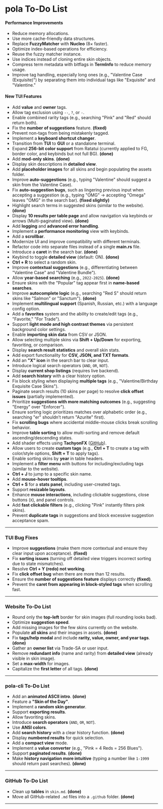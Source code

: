 # pola To-Do List

#### Performance Improvements

- Reduce memory allocations.  
- Use more cache-friendly data structures.  
- Replace **FuzzyMatcher** with **Nucleo** (8× faster).  
- Optimize index-based operations for efficiency.  
- Reuse the fuzzy matcher instance.  
- Use indices instead of cloning entire skin objects.  
- Compress term metadata with bitflags in **TermInfo** to reduce memory usage.  
- Improve tag handling, especially long ones (e.g., "Valentine Case (Exquisite)") by separating them into individual tags like "Exquisite" and "Valentine."  

#### New TUI Features

- Add **value** and **owner** tags.  
- Allow tag exclusion using `--`, `?`, or `-`.  
- Enable combined rarity tags (e.g., searching "Pink" and "Red" should return both).
- Fix the **number of suggestions** feature. **(fixed)**
- Prevent non-tags from being mistakenly tagged.
- Implement a **keyboard shortcut changer**.  
- Transition from **TUI** to **GUI** or a standalone terminal.  
- Expand **256-bit color support** from Ratatui (currently applied to FG, border color, and keybinds but not full BG). **(done)**
- Add **mod-only skins**. **(done)**
- Display skin descriptions in **detailed view**.
- Add **placeholder images** for all skins and begin populating the assets folder.
- Improve **auto-suggestions** (e.g., typing "Valentine" should suggest a skin from the Valentine Case).  
- Fix **auto-suggestion bugs**, such as lingering previous input when accepting a suggestion (e.g., typing "OMG" → accepting "Omega" leaves "OMG" in the search bar). **(fixed slightly)**
- Highlight search terms in suggested skins (similar to the website). **(done)**
- Display **10 results per table page** and allow navigation via keybinds or arrows (Multi-paginated view). **(done)**
- Add **logging** and **advanced error handling**.  
- Implement a **performance monitoring** view with keybinds.  
- Add a **scrollbar**.  
- Modernize UI and improve compatibility with different terminals.  
- Refactor code into separate files instead of a single **main.rs** file.
- Introduce a **caret** in the search bar. **(done)**
- Keybind to toggle **detailed view** (default: ON). **(done)**
- **Ctrl + R** to select a random skin.  
- Improve **contextual suggestions** (e.g., differentiating between "Valentine Case" and "Valentine Bundle").  
- Allow **year-based searching** (e.g., `2022-2025`). **(done)**
- Ensure skins with the "Popular" tag appear first in **name-based searches**.  
- Improve **autocomplete logic** (e.g., searching "Red S" should return skins like "Salmon" or "Sanctum"). **(done)**  
- Implement **multilingual support** (Spanish, Russian, etc.) with a language config option.  
- Add a **favorites** system and the ability to create/edit tags (e.g., "Favorite," "For Trade").  
- Support **light mode and high contrast themes** via persistent background color settings.  
- Enable **importing skin data** from CSV or JSON.  
- Allow selecting multiple skins via **Shift + Up/Down** for exporting, favoriting, or comparison.  
- Display **search result statistics** and overall skin stats.  
- Add export functionality for **CSV, JSON, and TXT formats**.  
- Add an **"X" icon** in the search bar to clear input.  
- Introduce logical search operators (`AND`, `OR`, `NOT`).  
- Display **current shop listings** (requires live backend).  
- Add **search history** with a clear history option.  
- Fix block styling when displaying **multiple tags** (e.g., "Valentine/Birthday Exquisite Case Skins").  
- Paginate search results (10 skins per page) to resolve **click offset issues** (partially implemented).
- Prioritize **suggestions with more matching outcomes** (e.g., suggesting "Energy" over "Enforcer").  
- Ensure sorting logic prioritizes matches over alphabetic order (e.g., searching "er" shouldn’t return "Azurite" first).  
- Fix **scrolling bugs** where accidental middle-mouse clicks break scrolling behavior.  
- Improve **table sorting** to allow multi-sorting and remove default ascending/descending states.  
- Add shader effects using **TachyonFX** ([GitHub](https://github.com/junkdog/tachyonfx)).  
- Allow users to create **custom tags** (e.g., **Ctrl + T** to create a tag with color/style options, **Shift + T** to apply tags).  
- Enable sorting skins by **year** in table headers.  
- Implement a **filter menu** with buttons for including/excluding tags (similar to the website).  
- **Ctrl + J** to jump to a specific skin name.  
- Add **mouse-hover tooltips**.  
- **Ctrl + S** for a **stats panel**, including user-created tags.  
- Support **resizable layouts**.  
- Enhance **mouse interactions**, including clickable suggestions, close buttons (`X`), and panel controls.  
- Add **fast clickable filters** (e.g., clicking "Pink" instantly filters pink skins).  
- Prevent **duplicate tags** in suggestions and block excessive suggestion acceptance spam.  

---

### TUI Bug Fixes

- Improve **suggestions** (make them more contextual and ensure they clear input upon acceptance). **(fixed)**  
- Fix **sorting issues** (turning off detailed view triggers incorrect sorting due to state mismatches).  
- Resolve **Ctrl + Y (redo) not working**.  
- Fix **click offset bug** when there are more than 12 results.  
- Ensure the **number of suggestions feature** displays correctly **(fixed)**.  
- Prevent the **caret from appearing in block-styled tags** when scrolling fast.  

---

### Website To-Do List

- Round only the **top-left** border for skin images (full rounding looks bad).
- Optimize **suggestion speed**.  
- Add missing images for the few skins currently on the website.  
- Populate **all skins** and their images in assets. **(done)**
- Fix **tags/help modal** and include **rarity, value, owner, and year tags**. **(done)**
- Gather an **owner list** via Trade-SA or user input.
- Remove **redundant info** (name and rarity) from **detailed view** (already visible in skin image).  
- Set a **max-width** for images.
- Capitalize the **first letter** of all tags. **(done)**

---

### pola-cli To-Do List

- Add an **animated ASCII intro**. **(done)**
- Feature a **"Skin of the Day"**.  
- Implement a **random skin generator**.  
- Support **exporting results**.  
- Allow favoriting skins.  
- Introduce **search operators** (`AND`, `OR`, `NOT`).  
- Use **ANSI colors**.  
- Add **search history** with a clear history function. **(done)**
- Display **numbered results** for quick selection.
- Add a **compact view** mode.  
- Implement a **value converter** (e.g., "Pink = 4 Reds = 256 Blues").  
- Support **paginated results**. **(done)**
- Make **history navigation more intuitive** (typing a number like `1-1999` should return past searches). **(done)**

---

### GitHub To-Do List

- Clean up **tables** in `skin.md`. **(done)**
- Move all GitHub-related `.md` files into a `.github` folder. **(done)**

---
